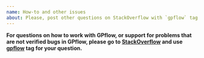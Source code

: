 ```yaml
---
name: How-to and other issues
about: Please, post other questions on StackOverflow with `gpflow` tag.
---
```


**For questions on how to work with GPflow, or support for problems that are not verified bugs in GPflow, please go to [StackOverflow](https://stackoverflow.com/questions/tagged/tensorflow) and use [gpflow](https://stackoverflow.com/questions/tagged/gpflow) tag for your question.**
